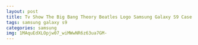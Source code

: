 ```yaml
---
layout: post
title: Tv Show The Big Bang Theory Beatles Logo Samsung Galaxy S9 Case
tags: samsung galaxy s9
categories: samsung
img: 1MAquEdXLOpjw07_wiMWwNR6z63ua7GM-
---
```

